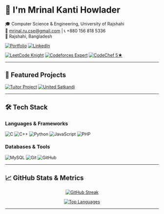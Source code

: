 # 👋 I'm Mrinal Kanti Howlader

🎓 Computer Science & Engineering, University of Rajshahi  
📧 mrinal.ru.cse@gmail.com | 📞 +880 156 818 5336  
📍 Rajshahi, Bangladesh  

[![Portfolio](https://img.shields.io/badge/🌐_Portfolio-2ea44f?style=for-the-badge)](https://mrinal321.github.io/)
[![LinkedIn](https://img.shields.io/badge/🔗_LinkedIn-0A66C2?style=for-the-badge)](https://linkedin.com/in/mrinal158)

[![LeetCode Knight](https://img.shields.io/badge/💻_LeetCode_Knight-FFA116?style=for-the-badge)](https://leetcode.com/mrinal_58/)
[![Codeforces Expert](https://img.shields.io/badge/⚔_Codeforces_Expert-1F8ACB?style=for-the-badge&logo=codeforces&logoColor=white)](https://codeforces.com/profile/Mrinal_Kanti)
[![CodeChef 5★](https://img.shields.io/badge/⭐_CodeChef_5★-FFD700?style=for-the-badge&logoColor=yellow)](https://www.codechef.com/users/mrinal_678)

---

## 🚀 Featured Projects

[![Tuitor Project](https://img.shields.io/badge/📚_Tutor_Project-2496ED?style=for-the-badge)](https://github.com/Mrinal321/Tutor-Project)
[![United Satkandi](https://img.shields.io/badge/🛒_United_Satkandi-6e5494?style=for-the-badge)](https://github.com/Mrinal321/United-Satkandi)

---

## 🛠️ Tech Stack

### Languages & Frameworks
![C](https://img.shields.io/badge/C-00599C?style=flat-square&logo=c&logoColor=white)
![C++](https://img.shields.io/badge/C%2B%2B-00599C?style=flat-square&logo=c%2B%2B&logoColor=white)
![Python](https://img.shields.io/badge/Python-3776AB?style=flat-square&logo=python&logoColor=white)
![JavaScript](https://img.shields.io/badge/JavaScript-F7DF1E?style=flat-square&logo=javascript&logoColor=black)
![PHP](https://img.shields.io/badge/PHP-777BB4?style=flat-square&logo=php&logoColor=white)

### Databases & Tools
![MySQL](https://img.shields.io/badge/MySQL-4479A1?style=flat-square&logo=mysql&logoColor=white)
![Git](https://img.shields.io/badge/Git-F05032?style=flat-square&logo=git&logoColor=white)
![GitHub](https://img.shields.io/badge/GitHub-181717?style=flat-square&logo=github&logoColor=white)

---

## 📈 GitHub Stats & Metrics

<div align="center">

[![GitHub Streak](https://github-readme-streak-stats.herokuapp.com/?user=Mrinal321&theme=radical)](https://git.io/streak-stats)

[![Top Languages](https://github-readme-stats.vercel.app/api/top-langs/?username=Mrinal321&layout=compact&theme=radical)](https://github.com/anuraghazra/github-readme-stats)

</div>

---
